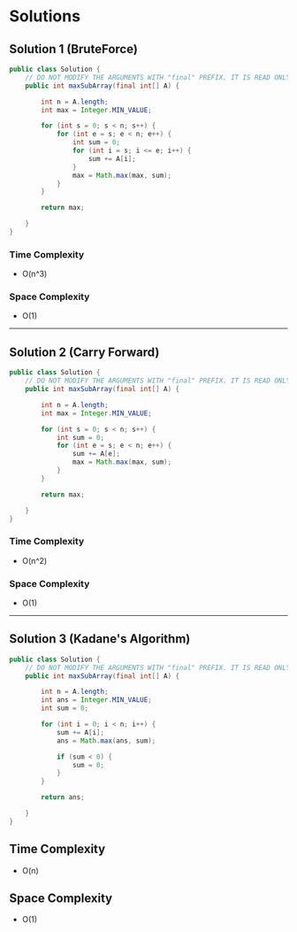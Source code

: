 # Solutions

## Solution 1 (BruteForce)

```java
public class Solution {
    // DO NOT MODIFY THE ARGUMENTS WITH "final" PREFIX. IT IS READ ONLY
    public int maxSubArray(final int[] A) {

        int n = A.length;
        int max = Integer.MIN_VALUE;

        for (int s = 0; s < n; s++) {
            for (int e = s; e < n; e++) {
                int sum = 0;
                for (int i = s; i <= e; i++) {
                    sum += A[i];
                }
                max = Math.max(max, sum);
            }
        }

        return max;

    }
}
```

### Time Complexity
- O(n^3)

### Space Complexity
- O(1)

---
## Solution 2 (Carry Forward)

```java
public class Solution {
    // DO NOT MODIFY THE ARGUMENTS WITH "final" PREFIX. IT IS READ ONLY
    public int maxSubArray(final int[] A) {

        int n = A.length;
        int max = Integer.MIN_VALUE;

        for (int s = 0; s < n; s++) {
            int sum = 0;
            for (int e = s; e < n; e++) {
                sum += A[e];
                max = Math.max(max, sum);
            }
        }

        return max;

    }
}
```

### Time Complexity
- O(n^2)

### Space Complexity
- O(1)

---
## Solution 3 (Kadane's Algorithm)

```java
public class Solution {
    // DO NOT MODIFY THE ARGUMENTS WITH "final" PREFIX. IT IS READ ONLY
    public int maxSubArray(final int[] A) {

        int n = A.length;
        int ans = Integer.MIN_VALUE;
        int sum = 0;

        for (int i = 0; i < n; i++) {
            sum += A[i];
            ans = Math.max(ans, sum);

            if (sum < 0) {
                sum = 0;
            }
        }

        return ans;

    }
}
```

## Time Complexity
- O(n)

## Space Complexity
- O(1)